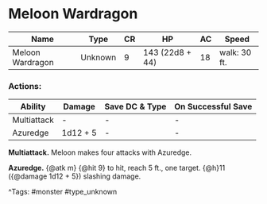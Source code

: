 # Meloon Wardragon

| Name | Type | CR | HP | AC | Speed |
|------|------|----|----|----|-------|
| Meloon Wardragon | Unknown | 9 | 143 (22d8 + 44) | 18 | walk: 30 ft. |

### Actions:

| Ability | Damage | Save DC & Type | On Successful Save |
|---------|--------|----------------|--------------------|
| Multiattack | - | - | - |
| Azuredge | 1d12 + 5 | - | - |


**Multiattack.** Meloon makes four attacks with Azuredge.

**Azuredge.** {@atk m} {@hit 9} to hit, reach 5 ft., one target. {@h}11 ({@damage 1d12 + 5}) slashing damage.

^Tags: #monster #type_unknown